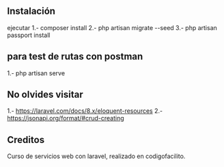 
## Instalación

ejecutar 
1.- composer install 
2.- php artisan migrate --seed
3.- php artisan passport install

## para test de rutas con postman 

1.- php artisan serve


## No olvides visitar

1.- https://laravel.com/docs/8.x/eloquent-resources
2.- https://jsonapi.org/format/#crud-creating

## Creditos

Curso de servicios web con laravel, realizado en codigofacilito.
